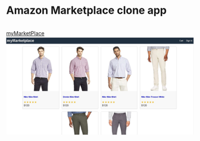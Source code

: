 # Amazon Marketplace clone app

<br>
<a href="https://heuristic-ardinghelli-8b42bc.netlify.app/"> myMarketPlace </a>




<br>
<img src = "https://github.com/abioseth1/myMarketplace/blob/HtmlCss/htmlcssonly.JPG"  style = "size: 40%">
